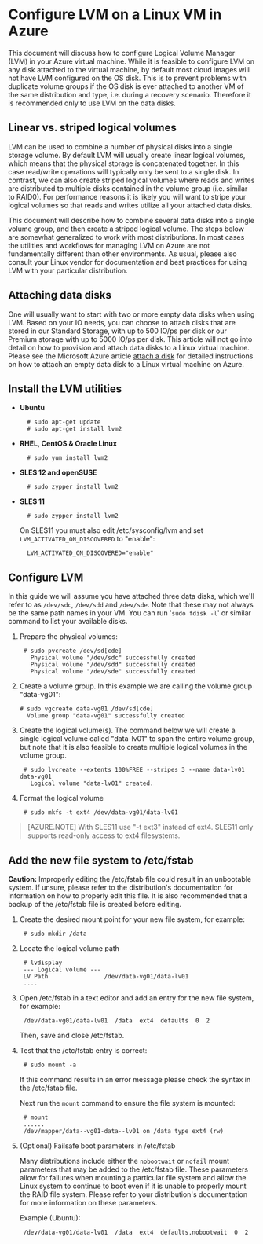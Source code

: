 <properties 
    pageTitle="Configure LVM on a virtual machine running Linux | Microsoft Azure" 
    description="Learn how to configure LVM on Linux in Azure." 
    services="virtual-machines-linux" 
    documentationCenter="na" 
    authors="szarkos"  
    manager="timlt" 
    editor="tysonn"
    tag="azure-service-management,azure-resource-manager" />

<tags 
    ms.service="virtual-machines-linux" 
    ms.workload="infrastructure-services" 
    ms.tgt_pltfrm="vm-linux" 
    ms.devlang="na" 
    ms.topic="article" 
    ms.date="08/24/2016" 
    ms.author="szark"/>


# <a name="configure-lvm-on-a-linux-vm-in-azure"></a>Configure LVM on a Linux VM in Azure

This document will discuss how to configure Logical Volume Manager (LVM) in your Azure virtual machine. While it is feasible to configure LVM on any disk attached to the virtual machine, by default most cloud images will not have LVM configured on the OS disk. This is to prevent problems with duplicate volume groups if the OS disk is ever attached to another VM of the same distribution and type, i.e. during a recovery scenario. Therefore it is recommended only to use LVM on the data disks.


## <a name="linear-vs-striped-logical-volumes"></a>Linear vs. striped logical volumes

LVM can be used to combine a number of physical disks into a single storage volume. By default LVM will usually create linear logical volumes, which means that the physical storage is concatenated together. In this case read/write operations will typically only be sent to a single disk. In contrast, we can also create striped logical volumes where reads and writes are distributed to multiple disks contained in the volume group (i.e. similar to RAID0). For performance reasons it is likely you will want to stripe your logical volumes so that reads and writes utilize all your attached data disks.

This document will describe how to combine several data disks into a single volume group, and then create a striped logical volume. The steps below are somewhat generalized to work with most distributions. In most cases the utilities and workflows for managing LVM on Azure are not fundamentally different than other environments. As usual, please also consult your Linux vendor for documentation and best practices for using LVM with your particular distribution.


## <a name="attaching-data-disks"></a>Attaching data disks
One will usually want to start with two or more empty data disks when using LVM. Based on your IO needs, you can choose to attach disks that are stored in our Standard Storage, with up to 500 IO/ps per disk or our Premium storage with up to 5000 IO/ps per disk. This article will not go into detail on how to provision and attach data disks to a Linux virtual machine. Please see the Microsoft Azure article [attach a disk](virtual-machines-linux-add-disk.md) for detailed instructions on how to attach an empty data disk to a Linux virtual machine on Azure.

## <a name="install-the-lvm-utilities"></a>Install the LVM utilities

- **Ubuntu**

        # sudo apt-get update
        # sudo apt-get install lvm2

- **RHEL, CentOS & Oracle Linux**

        # sudo yum install lvm2

- **SLES 12 and openSUSE**

        # sudo zypper install lvm2

- **SLES 11**

        # sudo zypper install lvm2

    On SLES11 you must also edit /etc/sysconfig/lvm and set `LVM_ACTIVATED_ON_DISCOVERED` to "enable":

        LVM_ACTIVATED_ON_DISCOVERED="enable" 


## <a name="configure-lvm"></a>Configure LVM
In this guide we will assume you have attached three data disks, which we'll refer to as `/dev/sdc`, `/dev/sdd` and `/dev/sde`. Note that these may not always be the same path names in your VM. You can run '`sudo fdisk -l`' or similar command to list your available disks.

1. Prepare the physical volumes:

        # sudo pvcreate /dev/sd[cde]
          Physical volume "/dev/sdc" successfully created
          Physical volume "/dev/sdd" successfully created
          Physical volume "/dev/sde" successfully created


2.  Create a volume group. In this example we are calling the volume group "data-vg01":

        # sudo vgcreate data-vg01 /dev/sd[cde]
          Volume group "data-vg01" successfully created


3. Create the logical volume(s). The command below we will create a single logical volume called "data-lv01" to span the entire volume group, but note that it is also feasible to create multiple logical volumes in the volume group.

        # sudo lvcreate --extents 100%FREE --stripes 3 --name data-lv01 data-vg01
          Logical volume "data-lv01" created.


4. Format the logical volume

        # sudo mkfs -t ext4 /dev/data-vg01/data-lv01

  >[AZURE.NOTE] With SLES11 use "-t ext3" instead of ext4. SLES11 only supports read-only access to ext4 filesystems.


## <a name="add-the-new-file-system-to-etcfstab"></a>Add the new file system to /etc/fstab

**Caution:** Improperly editing the /etc/fstab file could result in an unbootable system. If unsure, please refer to the distribution's documentation for information on how to properly edit this file. It is also recommended that a backup of the /etc/fstab file is created before editing.

1. Create the desired mount point for your new file system, for example:

        # sudo mkdir /data


2. Locate the logical volume path

        # lvdisplay
        --- Logical volume ---
        LV Path                /dev/data-vg01/data-lv01
        ....


3. Open /etc/fstab in a text editor and add an entry for the new file system, for example:

        /dev/data-vg01/data-lv01  /data  ext4  defaults  0  2

    Then, save and close /etc/fstab.


4. Test that the /etc/fstab entry is correct:

        # sudo mount -a

    If this command results in an error message please check the syntax in the /etc/fstab file.

    Next run the `mount` command to ensure the file system is mounted:

        # mount
        ......
        /dev/mapper/data--vg01-data--lv01 on /data type ext4 (rw)


5. (Optional) Failsafe boot parameters in /etc/fstab

    Many distributions include either the `nobootwait` or `nofail` mount parameters that may be added to the /etc/fstab file. These parameters allow for failures when mounting a particular file system and allow the Linux system to continue to boot even if it is unable to properly mount the RAID file system. Please refer to your distribution's documentation for more information on these parameters.

    Example (Ubuntu):

        /dev/data-vg01/data-lv01  /data  ext4  defaults,nobootwait  0  2
